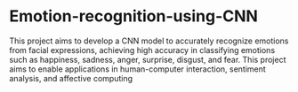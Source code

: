 # Emotion-recognition-using-CNN
This project aims to develop a CNN model to accurately recognize emotions from facial expressions, achieving high accuracy in classifying emotions such as happiness, sadness, anger, surprise, disgust, and fear. This project aims to enable applications in human-computer interaction, sentiment analysis, and affective computing
